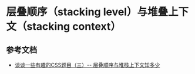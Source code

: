 # 层叠顺序（stacking level）与堆叠上下文（stacking context）

## 参考文档
- [谈谈一些有趣的CSS题目（三）-- 层叠顺序与堆栈上下文知多少](http://www.cnblogs.com/coco1s/p/5899089.html)
